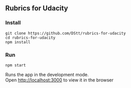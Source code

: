 ## Rubrics for Udacity

### Install

```
git clone https://github.com/DStt/rubrics-for-udacity
cd rubrics-for-udacity
npm install
```

### Run

`npm start`

Runs the app in the development mode.<br>
Open [http://localhost:3000](http://localhost:3000) to view it in the browser
